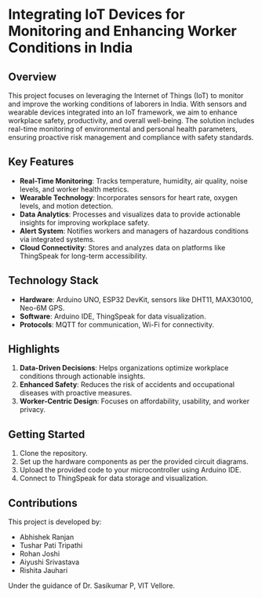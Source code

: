 # Integrating IoT Devices for Monitoring and Enhancing Worker Conditions in India

## Overview
This project focuses on leveraging the Internet of Things (IoT) to monitor and improve the working conditions of laborers in India. With sensors and wearable devices integrated into an IoT framework, we aim to enhance workplace safety, productivity, and overall well-being. The solution includes real-time monitoring of environmental and personal health parameters, ensuring proactive risk management and compliance with safety standards.

## Key Features
- **Real-Time Monitoring**: Tracks temperature, humidity, air quality, noise levels, and worker health metrics.
- **Wearable Technology**: Incorporates sensors for heart rate, oxygen levels, and motion detection.
- **Data Analytics**: Processes and visualizes data to provide actionable insights for improving workplace safety.
- **Alert System**: Notifies workers and managers of hazardous conditions via integrated systems.
- **Cloud Connectivity**: Stores and analyzes data on platforms like ThingSpeak for long-term accessibility.

## Technology Stack
- **Hardware**: Arduino UNO, ESP32 DevKit, sensors like DHT11, MAX30100, Neo-6M GPS.
- **Software**: Arduino IDE, ThingSpeak for data visualization.
- **Protocols**: MQTT for communication, Wi-Fi for connectivity.

## Highlights
1. **Data-Driven Decisions**: Helps organizations optimize workplace conditions through actionable insights.
2. **Enhanced Safety**: Reduces the risk of accidents and occupational diseases with proactive measures.
3. **Worker-Centric Design**: Focuses on affordability, usability, and worker privacy.

## Getting Started
1. Clone the repository.
2. Set up the hardware components as per the provided circuit diagrams.
3. Upload the provided code to your microcontroller using Arduino IDE.
4. Connect to ThingSpeak for data storage and visualization.

## Contributions
This project is developed by:
- Abhishek Ranjan
- Tushar Pati Tripathi
- Rohan Joshi
- Aiyushi Srivastava
- Rishita Jauhari

Under the guidance of Dr. Sasikumar P, VIT Vellore.


